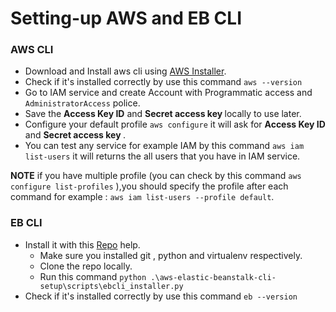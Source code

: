 # Setting-up AWS and EB CLI

### AWS CLI

- Download and Install aws cli using [AWS Installer](https://docs.aws.amazon.com/cli/latest/userguide/getting-started-install.html).
- Check if it's installed correctly by use this command `aws --version`
- Go to IAM service and create Account with Programmatic access and `AdministratorAccess` police.
- Save the <strong>Access Key ID</strong> and <strong> Secret access key </strong> locally to use later.
- Configure your default profile `aws configure` it will ask for <strong>Access Key ID</strong> and <strong> Secret access key </strong>.
- You can test any service for example IAM by this command `aws iam list-users` it will returns the all users that you have in IAM service.

**NOTE**
if you have multiple profile (you can check by this command `aws configure list-profiles` ),you should specify the profile after each command for example : `aws iam list-users --profile default`.

### EB CLI

- Install it with this [Repo](https://github.com/aws/aws-elastic-beanstalk-cli-setup) help.
  - Make sure you installed git , python and virtualenv respectively.
  - Clone the repo locally.
  - Run this command `python .\aws-elastic-beanstalk-cli-setup\scripts\ebcli_installer.py`
- Check if it's installed correctly by use this command `eb --version`
